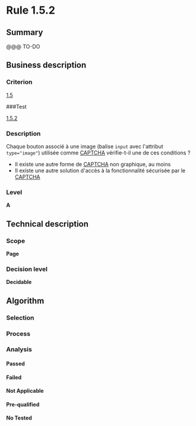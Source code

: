 # Rule 1.5.2

## Summary

@@@ TO-DO

## Business description

### Criterion

[1.5](http://references.modernisation.gouv.fr/sites/default/files/RGAA3_RC2-1/referentiel_technique.htm#crit-1-5)

###Test

[1.5.2](http://references.modernisation.gouv.fr/sites/default/files/RGAA3_RC2-1/referentiel_technique.htm#test-1-5-2)

### Description

Chaque bouton associ&eacute; &agrave; une image (balise `input` avec l'attribut `type="image"`) utilis&eacute;e comme <a href="http://references.modernisation.gouv.fr/sites/default/files/RGAA3_RC2-1/glossaire.htm#mcaptcha">CAPTCHA</a> v&eacute;rifie-t-il une de ces conditions ? 
 
 * Il existe une autre forme de <a href="http://references.modernisation.gouv.fr/sites/default/files/RGAA3_RC2-1/glossaire.htm#mcaptcha">CAPTCHA</a> non graphique, au moins  
 * Il existe une autre solution d'acc&egrave;s &agrave; la fonctionnalit&eacute; s&eacute;curis&eacute;e par le <a href="http://references.modernisation.gouv.fr/sites/default/files/RGAA3_RC2-1/glossaire.htm#mcaptcha">CAPTCHA</a> 


### Level

**A**

## Technical description

### Scope

**Page**

### Decision level

**Decidable**

## Algorithm

### Selection

### Process

### Analysis

#### Passed

#### Failed

#### Not Applicable

#### Pre-qualified

#### No Tested 






